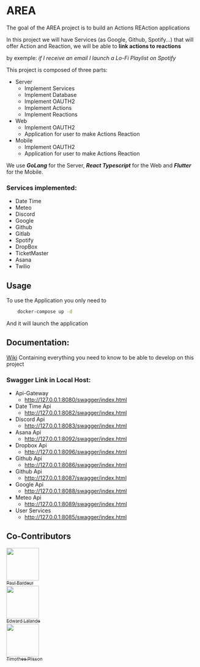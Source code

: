 # AREA

The goal of the AREA project is to build an Actions REAction applications

In this project we will have Services (as Google, Github, Spotify...) that will offer Action and Reaction, we will be able to **link actions to reactions**

by exemple: *if I receive an email I launch a Lo-Fi Playlist on Spotify*

This project is composed of three parts:

- Server 
    - Implement Services
    - Implement Database
    - Implement OAUTH2
    - Implement Actions
    - Implement Reactions
- Web
    - Implement OAUTH2
    - Application for user to make Actions Reaction
- Mobile
    - Implement OAUTH2
    - Application for user to make Actions Reaction

We use ***GoLang*** for the Server, ***React Typescript*** for the Web and ***Flutter*** for the Mobile.

### Services implemented:

- Date Time
- Meteo
- Discord
- Google
- Github
- Gitlab
- Spotify
- DropBox
- TicketMaster
- Asana
- Twilio

## Usage

To use the Application you only need to
```sh
    docker-compose up -d
```

And it will launch the application

## Documentation:

[Wiki](https://shorturl.at/1yxb8) Containing everything you need to know to be able to develop on this project

### Swagger Link in Local Host:

- Api-Gateway
    - http://127.0.0.1:8080/swagger/index.html
- Date Time Api
    - http://127.0.0.1:8082/swagger/index.html
- Discord Api
    - http://127.0.0.1:8083/swagger/index.html
- Asana Api
    - http://127.0.0.1:8092/swagger/index.html
- Dropbox Api
    - http://127.0.0.1:8096/swagger/index.html
- Github Api
    - http://127.0.0.1:8086/swagger/index.html
- Github Api
    - http://127.0.0.1:8087/swagger/index.html
- Google Api
    - http://127.0.0.1:8088/swagger/index.html
- Meteo Api
    - http://127.0.0.1:8089/swagger/index.html
- User Services
    - http://127.0.0.1:8085/swagger/index.html

## Co-Contributors

[<img src="https://avatars.githubusercontent.com/u/114899301?v=4" width=85><br><sub>Paul Bardeur</sub><br />](https://github.com/paulbardeur)
[<img src="https://avatars.githubusercontent.com/u/114470214?v=4" width=85><br><sub>Edward Lalande</sub><br />](https://github.com/edward-lalande)
[<img src="https://avatars.githubusercontent.com/u/91876984?v=4" width=85><br><sub>Timothee Plisson</sub><br />](https://github.com/timotheeplisson)
